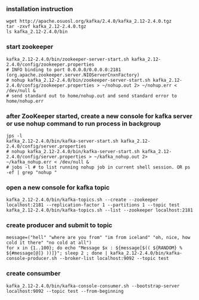 ### installation instruction 
```
wget http://apache.osuosl.org/kafka/2.4.0/kafka_2.12-2.4.0.tgz
tar -zxvf kafka_2.12-2.4.0.tgz
ls kafka_2.12-2.4.0/bin
```
### start zookeeper
```
kafka_2.12-2.4.0/bin/zookeeper-server-start.sh kafka_2.12-2.4.0/config/zookeeper.properties
# INFO binding to port 0.0.0.0/0.0.0.0:2181 (org.apache.zookeeper.server.NIOServerCnxnFactory)
# nohup kafka_2.12-2.4.0/bin/zookeeper-server-start.sh kafka_2.12-2.4.0/config/zookeeper.properties > ~/nohup.out 2> ~/nohup.err < /dev/null &
# send standard out to home/nohup.out and send standard error to home/nohup.err
```
### after ZooKeeper started, create a new console for kafka server  or use nohup command to run process in backgroup
```
jps -l
kafka_2.12-2.4.0/bin/kafka-server-start.sh kafka_2.12-2.4.0/config/server.properties 
# nohup kafka_2.12-2.4.0/bin/kafka-server-start.sh kafka_2.12-2.4.0/config/server.properties > ~/kafka_nohup.out 2> ~/kafka_nohup.err < /dev/null &
# jobs -l # to list running nohup job in current shell session. OR ps -ef | grep "nohup "

```
### open a new console for kafka topic 
```
kafka_2.12-2.4.0/bin/kafka-topics.sh --create --zookeeper localhost:2181 --replication-factor 1 --partitions 1 --topic test
kafka_2.12-2.4.0/bin/kafka-topics.sh --list --zookeeper localhost:2181
```
### create producer and submit to topic
```
message=("hell" "where are you from" "im from iceland" "oh, nice, how cold it there" "no cold at all")
for x in {1..100}; do echo "Message $x : ${message[$(( ${RANDOM} % ${#message[@]} ))]}"; sleep 2 ; done | kafka_2.12-2.4.0/bin/kafka-console-producer.sh --broker-list localhost:9092 --topic test

```
### create consumber
```
kafka_2.12-2.4.0/bin/kafka-console-consumer.sh --bootstrap-server localhost:9092 --topic test --from-beginning
```
